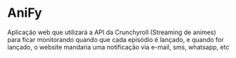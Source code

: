 # AniFy
Aplicação web que utilizará a API da Crunchyroll (Streaming de animes) para ficar monitorando quando que cada episódio é lançado, e quando for lançado, o website mandaria uma notificação via e-mail, sms, whatsapp, etc
